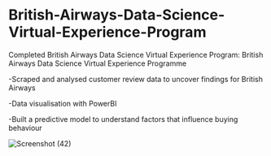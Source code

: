 # British-Airways-Data-Science-Virtual-Experience-Program
Completed British Airways Data Science Virtual Experience Program:
British Airways Data Science Virtual Experience Programme

-Scraped and analysed customer review data to uncover findings for British Airways

-Data visualisation with PowerBI

-Built a predictive model to understand factors that influence buying behaviour

![Screenshot (42)](https://user-images.githubusercontent.com/61271340/228084099-ac05fe77-382e-4394-9952-c6d00f2172de.png)
